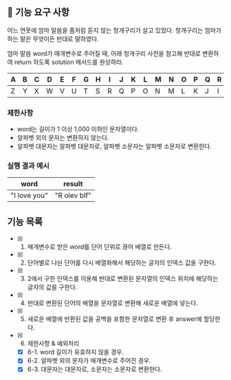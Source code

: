 ## 🚀 기능 요구 사항

어느 연못에 엄마 말씀을 좀처럼 듣지 않는 청개구리가 살고 있었다. 청개구리는 엄마가 하는 말은 무엇이든 반대로 말하였다.

엄마 말씀 word가 매개변수로 주어질 때, 아래 청개구리 사전을 참고해 반대로 변환하여 return 하도록 solution 메서드를 완성하라.

| A   | B   | C   | D   | E   | F   | G   | H   | I   | J   | K   | L   | M   | N   | O   | P   | Q   | R   | S   | T   | U   | V   | W   | X   | Y   | Z   |
| --- | --- | --- | --- | --- | --- | --- | --- | --- | --- | --- | --- | --- | --- | --- | --- | --- | --- | --- | --- | --- | --- | --- | --- | --- | --- |
| Z   | Y   | X   | W   | V   | U   | T   | S   | R   | Q   | P   | O   | N   | M   | L   | K   | J   | I   | H   | G   | F   | E   | D   | C   | B   | A   |

### 제한사항

- word는 길이가 1 이상 1,000 이하인 문자열이다.
- 알파벳 외의 문자는 변환하지 않는다.
- 알파벳 대문자는 알파벳 대문자로, 알파벳 소문자는 알파벳 소문자로 변환한다.

### 실행 결과 예시

| word         | result       |
| ------------ | ------------ |
| "I love you" | "R olev blf" |

## 기능 목록

- [x] 1. 매개변수로 받은 word를 단어 단위로 끊어 배열로 만든다.
- [x] 2. 단어별로 나뉜 단어를 다시 배열화해서 해당하는 글자의 인덱스 값을 구한다.
- [x] 3. 2에서 구한 인덱스를 이용해 반대로 변환된 문자열의 인덱스 위치에 해당하는 글자의 값을 구한다.
- [x] 4. 반대로 변환된 단어의 배열을 문자열로 변환해 새로운 배열에 넣는다.
- [x] 5. 새로운 배열에 반환된 값을 공백을 포함한 문자열로 변환 후 answer에 할당한다.
- [x] 6. 제한사항 & 예외처리
  - [x] 6-1. word 길이가 유효하지 않을 경우.
  - [x] 6-2. 알파벳 외의 문자가 매개변수로 주어진 경우.
  - [x] 6-3. 대문자는 대문자로, 소문자는 소문자로 변환한다.
